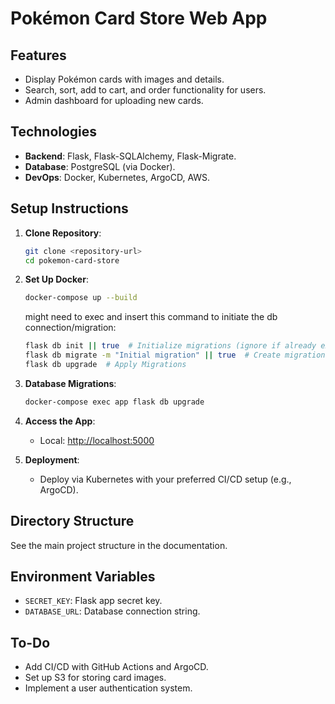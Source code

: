 # Pokémon Card Store Web App

## Features
- Display Pokémon cards with images and details.
- Search, sort, add to cart, and order functionality for users.
- Admin dashboard for uploading new cards.

## Technologies
- **Backend**: Flask, Flask-SQLAlchemy, Flask-Migrate.
- **Database**: PostgreSQL (via Docker).
- **DevOps**: Docker, Kubernetes, ArgoCD, AWS.

## Setup Instructions
1. **Clone Repository**:
    ```bash
    git clone <repository-url>
    cd pokemon-card-store
    ```

2. **Set Up Docker**:
    ```bash
    docker-compose up --build
    ```
    might need to exec and insert this command to initiate the db connection/migration:
    ```bash
    flask db init || true  # Initialize migrations (ignore if already exists)
    flask db migrate -m "Initial migration" || true  # Create migration scripts
    flask db upgrade  # Apply Migrations
    ```

3. **Database Migrations**:
    ```bash
    docker-compose exec app flask db upgrade
    ```

4. **Access the App**:
   - Local: [http://localhost:5000](http://localhost:5000)

5. **Deployment**:
   - Deploy via Kubernetes with your preferred CI/CD setup (e.g., ArgoCD).

## Directory Structure
See the main project structure in the documentation.

## Environment Variables
- `SECRET_KEY`: Flask app secret key.
- `DATABASE_URL`: Database connection string.

## To-Do
- Add CI/CD with GitHub Actions and ArgoCD.
- Set up S3 for storing card images.
- Implement a user authentication system.

